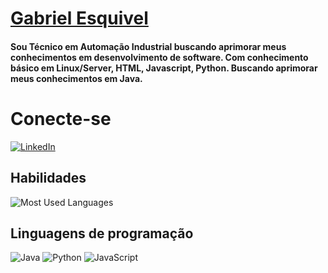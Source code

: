 # [**Gabriel Esquivel**](https://github.com/gabrielesquivel1/)

#### Sou Técnico em Automação Industrial buscando aprimorar meus conhecimentos em desenvolvimento de software. Com conhecimento básico em Linux/Server, HTML, Javascript, Python. Buscando aprimorar meus conhecimentos em Java.

# Conecte-se

[![LinkedIn](https://img.shields.io/badge/LinkedIn-000?style=for-the-badge&logo=linkedin&logoColor=0E76A8)](https://www.linkedin.com/in/gabriel-esquivel/)

## Habilidades


 ![Most Used Languages](https://github-readme-stats-git-masterrstaa-rickstaa.vercel.app/api/top-langs/?username=gabrielesquivel1&bg_color=000&border_color=30A3DC&title_color=E94D5F&text_color=FFF) 

 ## Linguagens de programação

 ![Java](https://img.shields.io/badge/Java-000?style=for-the-badge&logo=java) ![Python](https://img.shields.io/badge/Python-000?style=for-the-badge&logo=python) ![JavaScript](https://img.shields.io/badge/JavaScript-000?style=for-the-badge&logo=javascript)